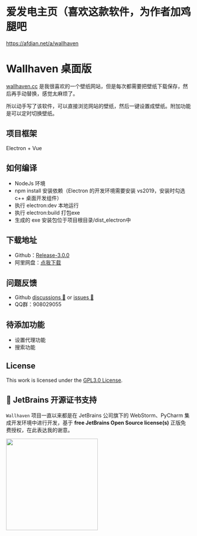# 爱发电主页（喜欢这款软件，为作者加鸡腿吧

https://afdian.net/a/wallhaven

# Wallhaven 桌面版
[wallhaven.cc](https://wallhaven.cc) 是我很喜欢的一个壁纸网站，但是每次都需要把壁纸下载保存，然后再手动替换，感觉太麻烦了。

所以动手写了该软件，可以直接浏览网站的壁纸，然后一键设置成壁纸。附加功能是可以定时切换壁纸。

## 项目框架
Electron + Vue

## 如何编译
- NodeJs 环境
- npm install 安装依赖（Electron 的开发环境需要安装 vs2019，安装时勾选 c++ 桌面开发组件）
- 执行 electron:dev 本地运行
- 执行 electron:build 打包exe
- 生成的 exe 安装包位于项目根目录/dist_electron中

## 下载地址
- Github：[Release-3.0.0](https://github.com/leoFitz1024/wallhaven/releases/download/v3.0/Wallhaven.Setup.3.0.1.exe)
- 阿里网盘：[点我下载](https://www.aliyundrive.com/s/FjLC3dS5P5M)

## 问题反馈
- Github <a href="https://github.com/leoFitz1024/wallhaven/discussions" target="_blank">discussions 💬</a> or <a href="https://github.com/leoFitz1024/wallhaven/issues" target="_blank">issues 💭</a>
- QQ群：908029055


## 待添加功能

- 设置代理功能
- 搜索功能

## License ##
This work is licensed under the [GPL3.0 License](LICENSE).

## 🔋 JetBrains 开源证书支持

`Wallhaven` 项目一直以来都是在 JetBrains 公司旗下的 WebStorm、PyCharm 集成开发环境中进行开发，基于 **free JetBrains Open Source license(s)** 正版免费授权，在此表达我的谢意。

<a href="https://www.jetbrains.com/?from=Wallhaven" target="_blank">
<img src="https://resources.jetbrains.com/storage/products/company/brand/logos/jb_beam.png?_gl=1*uuea04*_ga*NjI1NDY3NTA5LjE2NDY4MTYyNzU.*_ga_9J976DJZ68*MTY1MzYzNDU0Ni4zLjEuMTY1MzYzNDgwNC42MA..&_ga=2.233490974.1041456340.1653552668-625467509.1646816275" width="250" align="middle"/>
</a>  



